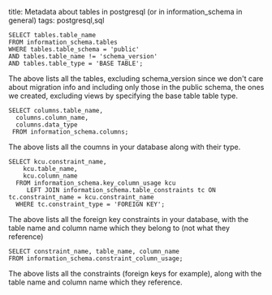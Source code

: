 title: Metadata about tables in postgresql (or in information_schema in general)
tags: postgresql,sql

    SELECT tables.table_name
    FROM information_schema.tables
    WHERE tables.table_schema = 'public' 
    AND tables.table_name != 'schema_version' 
    AND tables.table_type = 'BASE TABLE';
    
The above lists all the tables, excluding schema_version since we don't care about migration info and including only those in the public schema, the ones we created, excluding views by specifying the base table table type.

    SELECT columns.table_name,
      columns.column_name,
      columns.data_type
     FROM information_schema.columns;

The above lists all the coumns in your database along with their type.

    SELECT kcu.constraint_name,
        kcu.table_name,
        kcu.column_name 
      FROM information_schema.key_column_usage kcu
         LEFT JOIN information_schema.table_constraints tc ON tc.constraint_name = kcu.constraint_name
      WHERE tc.constraint_type = 'FOREIGN KEY';
      
The above lists all the foreign key constraints in your database, with the table name and column name which they belong to (not what they reference)

    SELECT constraint_name, table_name, column_name 
    FROM information_schema.constraint_column_usage;

The above lists all the constraints (foreign keys for example), along with the table name and column name which they reference.
